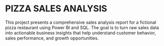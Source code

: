 # PIZZA SALES ANALYSIS 
This project presents a comprehensive sales analysis report for a fictional pizza restaurant using Power BI and SQL. The goal is to turn raw sales data into actionable business insights that help understand customer behavior, sales performance, and growth opportunities.
